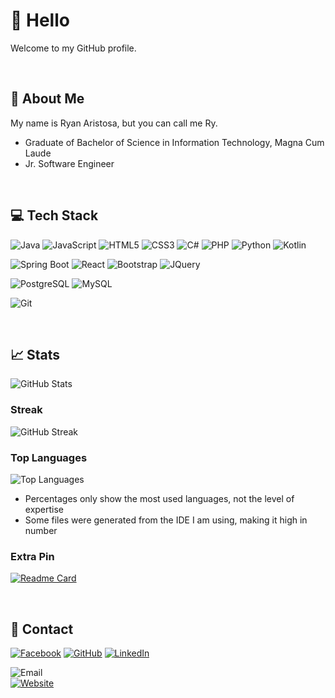 # 👋 Hello

Welcome to my GitHub profile.

<br>

## 📙 About Me

My name is Ryan Aristosa, but you can call me Ry.

- Graduate of Bachelor of Science in Information Technology, Magna Cum Laude
- Jr. Software Engineer

<br>

## 💻 Tech Stack

![Java](https://img.shields.io/badge/java-EA2D2E?style=for-the-badge&logo=java&logoColor=white)
![JavaScript](https://img.shields.io/badge/javascript-F0DB4F?style=for-the-badge&logo=javascript&logoColor=black)
![HTML5](https://img.shields.io/badge/html5-E54D26?style=for-the-badge&logo=html5&logoColor=white)
![CSS3](https://img.shields.io/badge/css3-3D8FC6?style=for-the-badge&logo=css3&logoColor=white)
![C#](https://img.shields.io/badge/c_sharp-68217A?style=for-the-badge&logo=csharp&logoColor=white)
![PHP](https://img.shields.io/badge/php-6181B6?style=for-the-badge&logo=php&logoColor=white)
![Python](https://img.shields.io/badge/python-FFD845?style=for-the-badge&logo=python&logoColor=black)
![Kotlin](https://img.shields.io/badge/kotlin-7C6DB2?style=for-the-badge&logo=kotlin&logoColor=white)

![Spring Boot](https://img.shields.io/badge/springboot-6DB33F?style=for-the-badge&logo=springboot&logoColor=white)
![React](https://img.shields.io/badge/react-61DAFB?style=for-the-badge&logo=react&logoColor=black)
![Bootstrap](https://img.shields.io/badge/bootstrap-59407F?style=for-the-badge&logo=bootstrap&logoColor=white)
![JQuery](https://img.shields.io/badge/jquery-0769AD?style=for-the-badge&logo=jquery&logoColor=white)

![PostgreSQL](https://img.shields.io/badge/postgresql-4169E1?style=for-the-badge&logo=postgresql&logoColor=white)
![MySQL](https://img.shields.io/badge/mysql-4479A1?style=for-the-badge&logo=mysql&logoColor=white)

![Git](https://img.shields.io/badge/git-F34F29?style=for-the-badge&logo=git&logoColor=white)

<br>

## 📈 Stats

![GitHub Stats](https://github-readme-stats.vercel.app/api?username=rynrsts&show_icons=true&theme=react)

### Streak

![GitHub Streak](https://github-readme-streak-stats.herokuapp.com/?user=rynrsts&theme=react)

### Top Languages

![Top Languages](https://github-readme-stats.vercel.app/api/top-langs/?username=rynrsts&theme=react&layout=compact)

- Percentages only show the most used languages, not the level of expertise
- Some files were generated from the IDE I am using, making it high in number

### Extra Pin

[![Readme Card](https://github-readme-stats.vercel.app/api/pin/?username=rynrsts&show_owner=rynrsts&theme=react&repo=Programs)](https://github.com/rynrsts/Programs)

<br>

## 📱 Contact

[![Facebook](https://img.shields.io/badge/facebook-1877F2?style=for-the-badge&logo=facebook&logoColor=white)](https://web.facebook.com/rynrsts)
[![GitHub](https://img.shields.io/badge/github-181717?style=for-the-badge&logo=github&logoColor=white)](https://github.com/rynrsts)
[![LinkedIn](https://img.shields.io/badge/linkedin-0A66C2?style=for-the-badge&logo=linkedin&logoColor=white)](https://www.linkedin.com/in/rynrsts)

![Email](https://img.shields.io/badge/email-ryanaristosa@outlook.com-AAAAAA?style=for-the-badge) <br>
[![Website](https://img.shields.io/badge/website-rynrsts-AAAAAA?style=for-the-badge)](https://rynrsts.github.io/)
